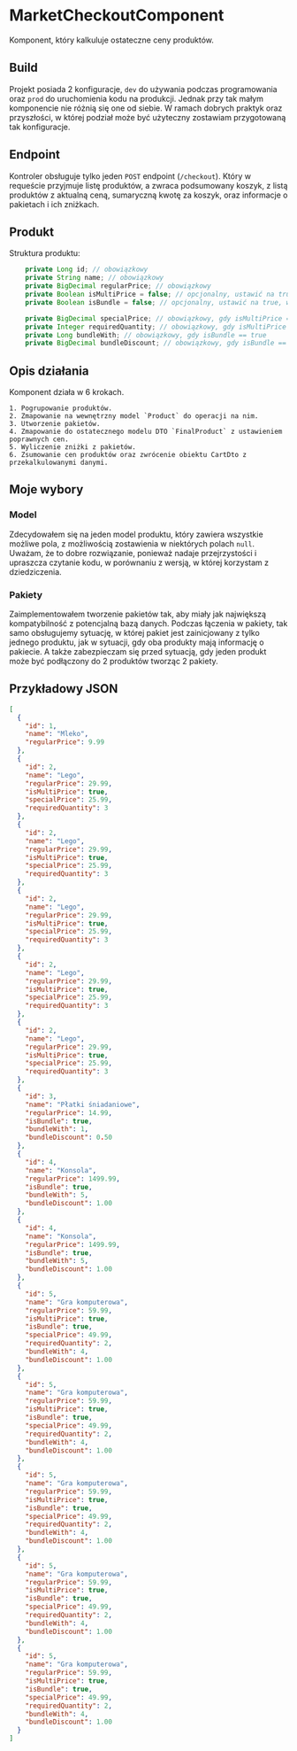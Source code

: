 # MarketCheckoutComponent
Komponent, który kalkuluje ostateczne ceny produktów. 

## Build
Projekt posiada 2 konfiguracje, `dev` do używania podczas programowania oraz `prod` do uruchomienia kodu na produkcji. Jednak przy tak małym komponencie nie różnią się one od siebie. W ramach dobrych praktyk oraz przyszłości, w której podział może być użyteczny zostawiam przygotowaną tak konfiguracje.

## Endpoint
Kontroler obsługuje tylko jeden `POST` endpoint (`/checkout`). Który w requeście przyjmuje listę produktów, a zwraca podsumowany koszyk, z listą produktów z aktualną ceną, sumaryczną kwotę za koszyk, oraz informacje o pakietach i ich zniżkach.

## Produkt
Struktura produktu:
```java
    private Long id; // obowiązkowy
    private String name; // obowiązkowy
    private BigDecimal regularPrice; // obowiązkowy
    private Boolean isMultiPrice = false; // opcjonalny, ustawić na true, w razie wysyłania produktów multiprice
    private Boolean isBundle = false; // opcjonalny, ustawić na true, w razie wysyłania produktów z pakietem

    private BigDecimal specialPrice; // obowiązkowy, gdy isMultiPrice == true
    private Integer requiredQuantity; // obowiązkowy, gdy isMultiPrice == true
    private Long bundleWith; // obowiązkowy, gdy isBundle == true
    private BigDecimal bundleDiscount; // obowiązkowy, gdy isBundle == true
```

## Opis działania
Komponent działa w 6 krokach.

    1. Pogrupowanie produktów.
    2. Zmapowanie na wewnętrzny model `Product` do operacji na nim.
    3. Utworzenie pakietów.
    4. Zmapowanie do ostatecznego modelu DTO `FinalProduct` z ustawieniem poprawnych cen.
    5. Wyliczenie zniżki z pakietów.
    6. Zsumowanie cen produktów oraz zwrócenie obiektu CartDto z przekalkulowanymi danymi.

## Moje wybory
### Model
Zdecydowałem się na jeden model produktu, który zawiera wszystkie możliwe pola, z możliwością zostawienia w niektórych polach `null`. Uważam, że to dobre rozwiązanie, ponieważ nadaje przejrzystości i upraszcza czytanie kodu, w porównaniu z wersją, w której korzystam z dziedziczenia.
### Pakiety
Zaimplementowałem tworzenie pakietów tak, aby miały jak największą kompatybilność z potencjalną bazą danych. Podczas łączenia w pakiety, tak samo obsługujemy sytuację, w której pakiet jest zainicjowany z tylko jednego produktu, jak w sytuacji, gdy oba produkty mają informację o pakiecie. A także zabezpieczam się przed sytuacją, gdy jeden produkt może być podłączony do 2 produktów tworząc 2 pakiety.

## Przykładowy JSON
```JSON
[
  {
    "id": 1,
    "name": "Mleko",
    "regularPrice": 9.99
  },
  {
    "id": 2,
    "name": "Lego",
    "regularPrice": 29.99,
    "isMultiPrice": true,
    "specialPrice": 25.99,
    "requiredQuantity": 3
  },
  {
    "id": 2,
    "name": "Lego",
    "regularPrice": 29.99,
    "isMultiPrice": true,
    "specialPrice": 25.99,
    "requiredQuantity": 3
  },
  {
    "id": 2,
    "name": "Lego",
    "regularPrice": 29.99,
    "isMultiPrice": true,
    "specialPrice": 25.99,
    "requiredQuantity": 3
  },
  {
    "id": 2,
    "name": "Lego",
    "regularPrice": 29.99,
    "isMultiPrice": true,
    "specialPrice": 25.99,
    "requiredQuantity": 3
  },
  {
    "id": 2,
    "name": "Lego",
    "regularPrice": 29.99,
    "isMultiPrice": true,
    "specialPrice": 25.99,
    "requiredQuantity": 3
  },
  {
    "id": 3,
    "name": "Płatki śniadaniowe",
    "regularPrice": 14.99,
    "isBundle": true,
    "bundleWith": 1,
    "bundleDiscount": 0.50
  },
  {
    "id": 4,
    "name": "Konsola",
    "regularPrice": 1499.99,
    "isBundle": true,
    "bundleWith": 5,
    "bundleDiscount": 1.00
  },
  {
    "id": 4,
    "name": "Konsola",
    "regularPrice": 1499.99,
    "isBundle": true,
    "bundleWith": 5,
    "bundleDiscount": 1.00
  },
  {
    "id": 5,
    "name": "Gra komputerowa",
    "regularPrice": 59.99,
    "isMultiPrice": true,
    "isBundle": true,
    "specialPrice": 49.99,
    "requiredQuantity": 2,
    "bundleWith": 4,
    "bundleDiscount": 1.00
  },
  {
    "id": 5,
    "name": "Gra komputerowa",
    "regularPrice": 59.99,
    "isMultiPrice": true,
    "isBundle": true,
    "specialPrice": 49.99,
    "requiredQuantity": 2,
    "bundleWith": 4,
    "bundleDiscount": 1.00
  },
  {
    "id": 5,
    "name": "Gra komputerowa",
    "regularPrice": 59.99,
    "isMultiPrice": true,
    "isBundle": true,
    "specialPrice": 49.99,
    "requiredQuantity": 2,
    "bundleWith": 4,
    "bundleDiscount": 1.00
  },
  {
    "id": 5,
    "name": "Gra komputerowa",
    "regularPrice": 59.99,
    "isMultiPrice": true,
    "isBundle": true,
    "specialPrice": 49.99,
    "requiredQuantity": 2,
    "bundleWith": 4,
    "bundleDiscount": 1.00
  },
  {
    "id": 5,
    "name": "Gra komputerowa",
    "regularPrice": 59.99,
    "isMultiPrice": true,
    "isBundle": true,
    "specialPrice": 49.99,
    "requiredQuantity": 2,
    "bundleWith": 4,
    "bundleDiscount": 1.00
  }
]
```
